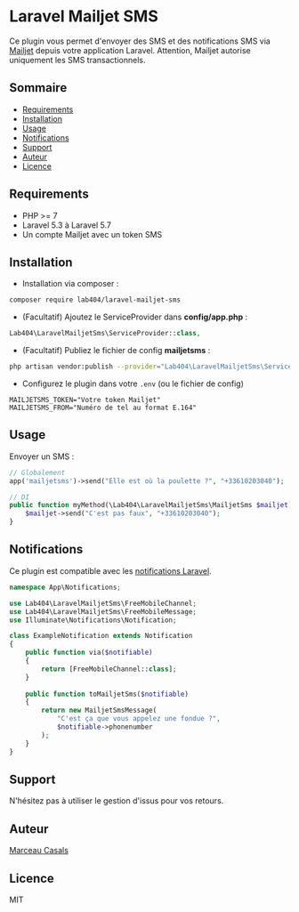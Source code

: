 # Laravel Mailjet SMS

Ce plugin vous permet d'envoyer des SMS et des notifications SMS via [Mailjet](https://www.mailjet.com/sms/) depuis votre application Laravel. 
Attention, Mailjet autorise uniquement les SMS transactionnels.

## Sommaire

- [Requirements](#requirements)
- [Installation](#installation)
- [Usage](#usage)
- [Notifications](#notifications)
- [Support](#support)
- [Auteur](#auteur)
- [Licence](#licence)

## Requirements

- PHP >= 7
- Laravel 5.3 à Laravel 5.7
- Un compte Mailjet avec un token SMS

## Installation

- Installation via composer :  
```bash
composer require lab404/laravel-mailjet-sms
```

- (Facultatif) Ajoutez le ServiceProvider dans **config/app.php** :  
```php
Lab404\LaravelMailjetSms\ServiceProvider::class,
```

- (Facultatif) Publiez le fichier de config **mailjetsms** :  
```bash
php artisan vendor:publish --provider="Lab404\LaravelMailjetSms\ServiceProvider"
```

- Configurez le plugin dans votre `.env` (ou le fichier de config)
```
MAILJETSMS_TOKEN="Votre token Mailjet"
MAILJETSMS_FROM="Numéro de tel au format E.164"
```

## Usage

Envoyer un SMS :
```php
// Globalement
app('mailjetsms')->send("Elle est où la poulette ?", "+33610203040");

// DI
public function myMethod(\Lab404\LaravelMailjetSms\MailjetSms $mailjet) {
    $mailjet->send("C'est pas faux", "+33610203040");  
}
```

## Notifications

Ce plugin est compatible avec les [notifications Laravel](https://laravel.com/docs/5.7/notifications).

```php
namespace App\Notifications;

use Lab404\LaravelMailjetSms\FreeMobileChannel;
use Lab404\LaravelMailjetSms\FreeMobileMessage;
use Illuminate\Notifications\Notification;

class ExampleNotification extends Notification
{
    public function via($notifiable)
    {
        return [FreeMobileChannel::class];
    }
    
    public function toMailjetSms($notifiable)
    {
    	return new MailjetSmsMessage(
    	    "C'est ça que vous appelez une fondue ?", 
    	    $notifiable->phonenumber
        );
    }
}
```

## Support

N'hésitez pas à utiliser le gestion d'issus pour vos retours.

## Auteur

[Marceau Casals](https://www.404lab.fr)

## Licence

MIT